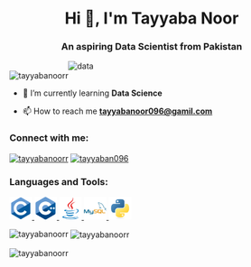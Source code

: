 <h1 align="center">Hi 👋, I'm Tayyaba Noor</h1>
<h3 align="center">An aspiring Data Scientist from Pakistan</h3>

<img align="right" alt="data" width="400" src="https://miro.medium.com/v2/resize:fit:900/1*YCrp0Z8mAOe2IUV9XmlEDw.gif">

<p align="left"> <img src="https://komarev.com/ghpvc/?username=tayyabanoorr&label=Profile%20views&color=0e75b6&style=flat" alt="tayyabanoorr" /> </p>

- 🌱 I’m currently learning **Data Science**

- 📫 How to reach me **tayyabanoor096@gamil.com**

<h3 align="left">Connect with me:</h3>
<p align="left">
<a href="https://linkedin.com/in/tayyabanoorr" target="blank"><img align="center" src="https://raw.githubusercontent.com/rahuldkjain/github-profile-readme-generator/master/src/images/icons/Social/linked-in-alt.svg" alt="tayyabanoorr" height="30" width="40" /></a>
<a href="https://www.hackerrank.com/tayyaban096" target="blank"><img align="center" src="https://raw.githubusercontent.com/rahuldkjain/github-profile-readme-generator/master/src/images/icons/Social/hackerrank.svg" alt="tayyaban096" height="30" width="40" /></a>
</p>

<h3 align="left">Languages and Tools:</h3>
<p align="left"> <a href="https://www.cprogramming.com/" target="_blank" rel="noreferrer"> <img src="https://raw.githubusercontent.com/devicons/devicon/master/icons/c/c-original.svg" alt="c" width="40" height="40"/> </a> <a href="https://www.w3schools.com/cpp/" target="_blank" rel="noreferrer"> <img src="https://raw.githubusercontent.com/devicons/devicon/master/icons/cplusplus/cplusplus-original.svg" alt="cplusplus" width="40" height="40"/> </a> <a href="https://www.java.com" target="_blank" rel="noreferrer"> <img src="https://raw.githubusercontent.com/devicons/devicon/master/icons/java/java-original.svg" alt="java" width="40" height="40"/> </a> <a href="https://www.mysql.com/" target="_blank" rel="noreferrer"> <img src="https://raw.githubusercontent.com/devicons/devicon/master/icons/mysql/mysql-original-wordmark.svg" alt="mysql" width="40" height="40"/> </a> <a href="https://www.python.org" target="_blank" rel="noreferrer"> <img src="https://raw.githubusercontent.com/devicons/devicon/master/icons/python/python-original.svg" alt="python" width="40" height="40"/> </a> </p>

<p><img align="left" src="https://github-readme-stats.vercel.app/api/top-langs?username=tayyabanoorr&show_icons=true&locale=en&layout=compact" alt="tayyabanoorr" /></p>

<p>&nbsp;<img align="center" src="https://github-readme-stats.vercel.app/api?username=tayyabanoorr&show_icons=true&locale=en" alt="tayyabanoorr" /></p>

<p><img align="center" src="https://github-readme-streak-stats.herokuapp.com/?user=tayyabanoorr&" alt="tayyabanoorr" /></p>
